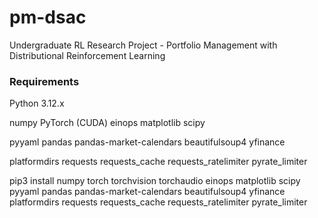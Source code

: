# pm-dsac
Undergraduate RL Research Project - Portfolio Management with Distributional Reinforcement Learning

### Requirements
Python 3.12.x

numpy
PyTorch (CUDA)
einops
matplotlib
scipy

pyyaml
pandas
pandas-market-calendars
beautifulsoup4
yfinance

platformdirs
requests
requests_cache
requests_ratelimiter
pyrate_limiter

pip3 install numpy torch torchvision torchaudio einops matplotlib scipy pyyaml pandas pandas-market-calendars beautifulsoup4 yfinance platformdirs requests requests_cache requests_ratelimiter pyrate_limiter